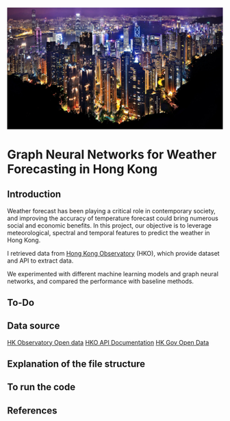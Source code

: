 ![HK Night](photos/GettyImages-188076795-crop.webp?height=100)
# Graph Neural Networks for Weather Forecasting in Hong Kong

## Introduction
Weather forecast has been playing a critical role in contemporary society, and improving the accuracy of temperature forecast could bring numerous social and economic benefits. In this project, our objective is to leverage meteorological, spectral and temporal features to predict the weather in Hong Kong. 

I retrieved data from [Hong Kong Observatory](https://www.hko.gov.hk/en/index.html) (HKO), which provide dataset and API to extract data.

We experimented with different machine learning models and graph neural networks, and compared the performance with baseline methods.

## To-Do

## Data source
[HK Observatory Open data](https://www.hko.gov.hk/en/abouthko/opendata_intro.htm)
[HKO API Documentation](https://www.hko.gov.hk/en/weatherAPI/doc/files/HKO_Open_Data_API_Documentation.pdf)
[HK Gov Open Data](https://data.gov.hk/en-datasets/category/climate-and-weather)



## Explanation of the file structure

## To run the code

## References
